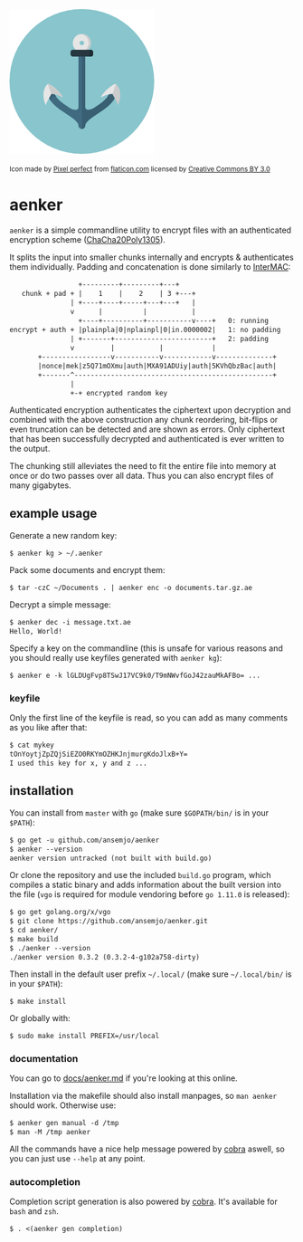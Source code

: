 ![](anchor.png)

<small>Icon made by [Pixel perfect](https://www.flaticon.com/authors/pixel-perfect) from
[flaticon.com](https://www.flaticon.com/) licensed by
[Creative Commons BY 3.0](http://creativecommons.org/licenses/by/3.0/) </small>

# aenker

`aenker` is a simple commandline utility to encrypt files with an authenticated encryption scheme
([ChaCha20Poly1305](https://cr.yp.to/chacha.html)).

It splits the input into smaller chunks internally and encrypts & authenticates them individually.
Padding and concatenation is done similarly to
[InterMAC](https://rwc.iacr.org/2018/Slides/Hansen.pdf):

```
                 +---------+---------+---+
   chunk + pad + |    1    |    2    | 3 +---+
               | +----+----+-----+---+---+   |
               v      |          |           |
                 +----+----------+-----------v----+   0: running
encrypt + auth + |plainpla|0|nplainpl|0|in.0000002|   1: no padding
               | +-------+------------------------+   2: padding
               v         |           |            |
       +-----------------v-----------v------------v--------------+
       |nonce|mek|z5Q71mOXmu|auth|MXA91ADUiy|auth|5KVhQbzBac|auth|
       +-------^-------------------------------------------------+
               |
               +-+ encrypted random key
```

Authenticated encryption authenticates the ciphertext upon decryption and combined with the above
construction any chunk reordering, bit-flips or even truncation can be detected and are shown as
errors. Only ciphertext that has been successfully decrypted and authenticated is ever written to
the output.

The chunking still alleviates the need to fit the entire file into memory at once or do two passes
over all data. Thus you can also encrypt files of many gigabytes.

## example usage

Generate a new random key:

    $ aenker kg > ~/.aenker

Pack some documents and encrypt them:

    $ tar -czC ~/Documents . | aenker enc -o documents.tar.gz.ae

Decrypt a simple message:

    $ aenker dec -i message.txt.ae
    Hello, World!

Specify a key on the commandline (this is unsafe for various reasons and you should really use
keyfiles generated with `aenker kg`):

    $ aenker e -k lGLDUgFvp8TSwJ17VC9k0/T9mNWvfGoJ42zauMkAFBo= ...

### keyfile

Only the first line of the keyfile is read, so you can add as many comments as you like after that:

    $ cat mykey
    tOnYoytjZpZQjSiEZO0RKYmOZHKJnjmurgKdoJlxB+Y=
    I used this key for x, y and z ...

## installation

You can install from `master` with `go` (make sure `$GOPATH/bin/` is in your `$PATH`):

    $ go get -u github.com/ansemjo/aenker
    $ aenker --version
    aenker version untracked (not built with build.go)

Or clone the repository and use the included `build.go` program, which compiles a static binary and
adds information about the built version into the file (`vgo` is required for module vendoring
before `go 1.11.0` is released):

    $ go get golang.org/x/vgo
    $ git clone https://github.com/ansemjo/aenker.git
    $ cd aenker/
    $ make build
    $ ./aenker --version
    ./aenker version 0.3.2 (0.3.2-4-g102a758-dirty)

Then install in the default user prefix `~/.local/` (make sure `~/.local/bin/` is in your `$PATH`):

    $ make install

Or globally with:

    $ sudo make install PREFIX=/usr/local

### documentation

You can go to [docs/aenker.md](docs/aenker.md) if you're looking at this online.

Installation via the makefile should also install manpages, so `man aenker` should work. Otherwise
use:

    $ aenker gen manual -d /tmp
    $ man -M /tmp aenker

[cobra]: https://github.com/spf13/cobra

All the commands have a nice help message powered by [cobra] aswell, so you can just use `--help` at
any point.

### autocompletion

Completion script generation is also powered by [cobra]. It's available for `bash` and `zsh`.

    $ . <(aenker gen completion)
